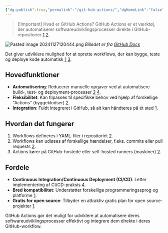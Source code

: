 ```yaml
---
{"dg-publish":true,"permalink":"/git-hub-actions/","dgHomeLink":"false","dgShowBacklinks":"false","dgShowLocalGraph":"false","dgShowFileTree":"false","dgEnableSearch":"false","dgShowToc":"false","created":"2024-11-27T12:03:51.367+01:00"}
---
```


> [!Important] Hvad er GitHub Actions?
> GitHub Actions er et værktøj, der automatiserer softwareudviklingsprocesser direkte i GitHub-repositorier [1](https://www.plainconcepts.com/what-is-github-actions/) [2](https://www.techchapter.com/da/skills/github-actions/). 

![Pasted image 20241127120444.png](/img/user/Pasted%20image%2020241127120444.png)
*Billedet er fra [GitHub Docs](https://docs.github.com/en/actions/monitoring-and-troubleshooting-workflows/monitoring-workflows/about-monitoring-workflows)*

Det giver udviklere mulighed for at oprette workflows, der kan bygge, teste og deploye kode automatisk [1](https://www.plainconcepts.com/what-is-github-actions/) [3](https://learn.microsoft.com/da-dk/power-platform/alm/devops-github-actions).
## Hovedfunktioner

- **Automatisering**: Reducerer manuelle opgaver ved at automatisere build-, test- og deployment-processer [2](https://www.techchapter.com/da/skills/github-actions/) [4](https://kinsta.com/dk/blog/github-actions-secret/).
- **Fleksibilitet**: Kan tilpasses til specifikke behov ved hjælp af forskellige "Actions" (byggeklodser) [2](https://www.techchapter.com/da/skills/github-actions/).
- **Integration**: Fuldt integreret i GitHub, så alt kan håndteres på ét sted [1](https://www.plainconcepts.com/what-is-github-actions/).

## Hvordan det fungerer

1. Workflows defineres i YAML-filer i repositoriet [2](https://www.techchapter.com/da/skills/github-actions/).
2. Workflows kan udløses af forskellige hændelser, f.eks. commits eller pull requests [2](https://www.techchapter.com/da/skills/github-actions/).
3. Actions kører på GitHub-hostede eller self-hosted runners (maskiner) [2](https://www.techchapter.com/da/skills/github-actions/).

## Fordele

- **Continuous Integration/Continuous Deployment (CI/CD)**: Letter implementering af CI/CD-praksis [4](https://kinsta.com/dk/blog/github-actions-secret/).
- **Bred kompatibilitet**: Understøtter forskellige programmeringssprog og platforme [1](https://www.plainconcepts.com/what-is-github-actions/).
- **Gratis for open source**: Tilbyder en attraktiv gratis plan for open source-projekter [1](https://www.plainconcepts.com/what-is-github-actions/).

GitHub Actions gør det muligt for udviklere at automatisere deres softwareudviklingsprocesser effektivt og integrere dem direkte i deres GitHub-workflow.